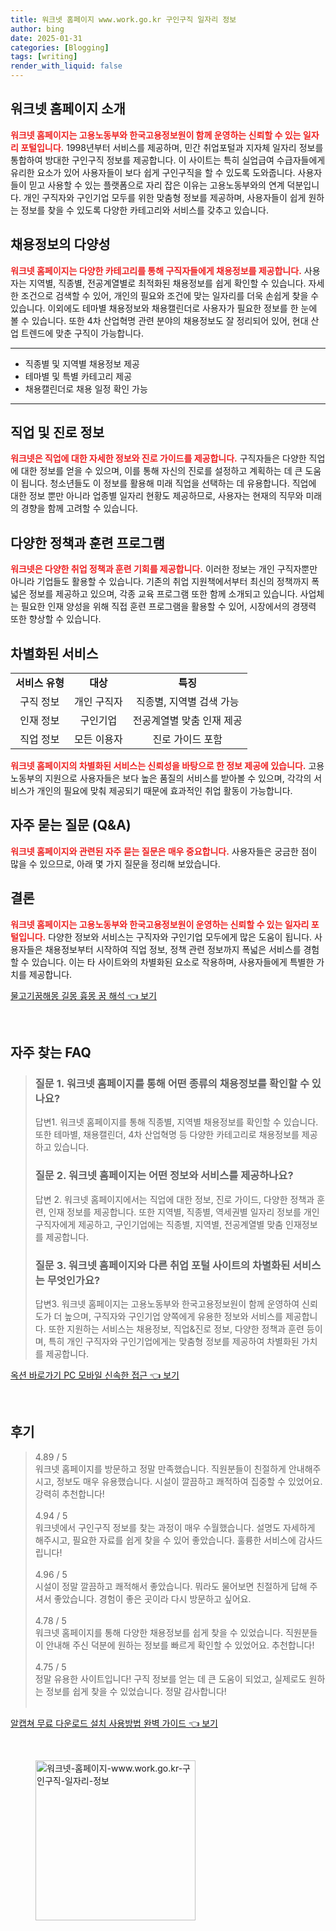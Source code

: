 ```yaml
---
title: 워크넷 홈페이지 www.work.go.kr 구인구직 일자리 정보
author: bing
date: 2025-01-31
categories: [Blogging]
tags: [writing]
render_with_liquid: false
---
```



<h2 id='워크넷_홈페이지_소개'>워크넷 홈페이지 소개</h2>

<p><b><span style="color: #ee2323;">워크넷 홈페이지는 고용노동부와 한국고용정보원이 함께 운영하는 신뢰할 수 있는 일자리 포털입니다.</span></b> 1998년부터 서비스를 제공하며, 민간 취업포털과 지자체 일자리 정보를 통합하여 방대한 구인구직 정보를 제공합니다. 이 사이트는 특히 실업급여 수급자들에게 유리한 요소가 있어 사용자들이 보다 쉽게 구인구직을 할 수 있도록 도와줍니다. 사용자들이 믿고 사용할 수 있는 플랫폼으로 자리 잡은 이유는 고용노동부와의 연계 덕분입니다. 개인 구직자와 구인기업 모두를 위한 맞춤형 정보를 제공하며, 사용자들이 쉽게 원하는 정보를 찾을 수 있도록 다양한 카테고리와 서비스를 갖추고 있습니다.</p>

<h2 id='채용정보_다양성'>채용정보의 다양성</h2>

<p><b><span style="color: #ee2323;">워크넷 홈페이지는 다양한 카테고리를 통해 구직자들에게 채용정보를 제공합니다.</span></b> 사용자는 지역별, 직종별, 전공계열별로 최적화된 채용정보를 쉽게 확인할 수 있습니다. 자세한 조건으로 검색할 수 있어, 개인의 필요와 조건에 맞는 일자리를 더욱 손쉽게 찾을 수 있습니다. 이외에도 테마별 채용정보와 채용캘린더로 사용자가 필요한 정보를 한 눈에 볼 수 있습니다. 또한 4차 산업혁명 관련 분야의 채용정보도 잘 정리되어 있어, 현대 산업 트렌드에 맞춘 구직이 가능합니다.</p>

<hr />

<ul>
    <li>직종별 및 지역별 채용정보 제공</li>
    <li>테마별 및 특별 카테고리 제공</li>
    <li>채용캘린더로 채용 일정 확인 가능</li>
</ul>

<hr />

<h2 id='직업_진로_정보'>직업 및 진로 정보</h2>

<p><b><span style="color: #ee2323;">워크넷은 직업에 대한 자세한 정보와 진로 가이드를 제공합니다.</span></b> 구직자들은 다양한 직업에 대한 정보를 얻을 수 있으며, 이를 통해 자신의 진로를 설정하고 계획하는 데 큰 도움이 됩니다. 청소년들도 이 정보를 활용해 미래 직업을 선택하는 데 유용합니다. 직업에 대한 정보 뿐만 아니라 업종별 일자리 현황도 제공하므로, 사용자는 현재의 직무와 미래의 경향을 함께 고려할 수 있습니다.</p>

<h2 id='정책과_훈련'>다양한 정책과 훈련 프로그램</h2>

<p><b><span style="color: #ee2323;">워크넷은 다양한 취업 정책과 훈련 기회를 제공합니다.</span></b> 이러한 정보는 개인 구직자뿐만 아니라 기업들도 활용할 수 있습니다. 기존의 취업 지원책에서부터 최신의 정책까지 폭넓은 정보를 제공하고 있으며, 각종 교육 프로그램 또한 함께 소개되고 있습니다. 사업체는 필요한 인재 양성을 위해 직접 훈련 프로그램을 활용할 수 있어, 시장에서의 경쟁력 또한 향상할 수 있습니다.</p>

<h2 id='차별화된_서비스'>차별화된 서비스</h2>

<table>
    <tr>
        <td style="text-align: center; height: 17px;"><b>서비스 유형</b></td>
        <td style="text-align: center; height: 17px;"><b>대상</b></td>
        <td style="text-align: center; height: 17px;"><b>특징</b></td>
    </tr>
    <tr>
        <td style="text-align: center; height: 17px;">구직 정보</td>
        <td style="text-align: center; height: 17px;">개인 구직자</td>
        <td style="text-align: center; height: 17px;">직종별, 지역별 검색 가능</td>
    </tr>
    <tr>
        <td style="text-align: center; height: 17px;">인재 정보</td>
        <td style="text-align: center; height: 17px;">구인기업</td>
        <td style="text-align: center; height: 17px;">전공계열별 맞춤 인재 제공</td>
    </tr>
    <tr>
        <td style="text-align: center; height: 17px;">직업 정보</td>
        <td style="text-align: center; height: 17px;">모든 이용자</td>
        <td style="text-align: center; height: 17px;">진로 가이드 포함</td>
    </tr>
</table>

<p><b><span style="color: #ee2323;">워크넷 홈페이지의 차별화된 서비스는 신뢰성을 바탕으로 한 정보 제공에 있습니다.</span></b> 고용노동부의 지원으로 사용자들은 보다 높은 품질의 서비스를 받아볼 수 있으며, 각각의 서비스가 개인의 필요에 맞춰 제공되기 때문에 효과적인 취업 활동이 가능합니다.</p>

<h2 id='FAQ'>자주 묻는 질문 (Q&A)</h2>

<p><b><span style="color: #ee2323;">워크넷 홈페이지와 관련된 자주 묻는 질문은 매우 중요합니다.</span></b> 사용자들은 궁금한 점이 많을 수 있으므로, 아래 몇 가지 질문을 정리해 보았습니다.</p>

<h2 id='결론'>결론</h2>

<p><b><span style="color: #ee2323;">워크넷 홈페이지는 고용노동부와 한국고용정보원이 운영하는 신뢰할 수 있는 일자리 포털입니다.</span></b> 다양한 정보와 서비스는 구직자와 구인기업 모두에게 많은 도움이 됩니다. 사용자들은 채용정보부터 시작하여 직업 정보, 정책 관련 정보까지 폭넓은 서비스를 경험할 수 있습니다. 이는 타 사이트와의 차별화된 요소로 작용하며, 사용자들에게 특별한 가치를 제공합니다.</p>


<p><a class="click-button" title="물고기꿈해몽 길몽 흉몽 꿈 해석" href="https://24nara.github.io/posts/%EB%AC%BC%EA%B3%A0%EA%B8%B0%EA%BF%88%ED%95%B4%EB%AA%BD-%EA%B8%B8%EB%AA%BD-%ED%9D%89%EB%AA%BD-%EA%BF%88-%ED%95%B4%EC%84%9D/" rel="dofollow">물고기꿈해몽 길몽 흉몽 꿈 해석 👈 보기</a></p><br>
<h2 id='자주_찾는_FAQ'>자주 찾는 FAQ</h2>
<div itemscope="" itemtype="https://schema.org/FAQPage"> 
<blockquote> 
<div itemscope="" itemprop="mainEntity" itemtype="https://schema.org/Question"> 
<h3 itemprop="name">질문 1. 워크넷 홈페이지를 통해 어떤 종류의 채용정보를 확인할 수 있나요?</h3> 
<div itemscope="" itemprop="acceptedAnswer" itemtype="https://schema.org/Answer"> 
<span itemprop="text"> 
<p>답변1. 워크넷 홈페이지를 통해 직종별, 지역별 채용정보를 확인할 수 있습니다. 또한 테마별, 채용캘린더, 4차 산업혁명 등 다양한 카테고리로 채용정보를 제공하고 있습니다.</p> 
</span> 
</div> 
</div> 

<div itemscope="" itemprop="mainEntity" itemtype="https://schema.org/Question"> 
<h3 itemprop="name">질문 2. 워크넷 홈페이지는 어떤 정보와 서비스를 제공하나요?</h3> 
<div itemscope="" itemprop="acceptedAnswer" itemtype="https://schema.org/Answer"> 
<span itemprop="text"> 
<p>답변 2. 워크넷 홈페이지에서는 직업에 대한 정보, 진로 가이드, 다양한 정책과 훈련, 인재 정보를 제공합니다. 또한 지역별, 직종별, 역세권별 일자리 정보를 개인 구직자에게 제공하고, 구인기업에는 직종별, 지역별, 전공계열별 맞춤 인재정보를 제공합니다.</p> 
</span> 
</div> 
</div> 

<div itemscope="" itemprop="mainEntity" itemtype="https://schema.org/Question"> 
<h3 itemprop="name">질문 3. 워크넷 홈페이지와 다른 취업 포털 사이트의 차별화된 서비스는 무엇인가요?</h3> 
<div itemscope="" itemprop="acceptedAnswer" itemtype="https://schema.org/Answer"> 
<span itemprop="text"> 
<p>답변3. 워크넷 홈페이지는 고용노동부와 한국고용정보원이 함께 운영하여 신뢰도가 더 높으며, 구직자와 구인기업 양쪽에게 유용한 정보와 서비스를 제공합니다. 또한 지원하는 서비스는 채용정보, 직업&진로 정보, 다양한 정책과 훈련 등이며, 특히 개인 구직자와 구인기업에게는 맞춤형 정보를 제공하여 차별화된 가치를 제공합니다.</p> 
</span> 
</div> 
</div> 

</blockquote> 
</div>
<p><a class="click-button" title="옥션 바로가기 PC 모바일 신속한 접근" href="https://24nara.github.io/posts/%EC%98%A5%EC%85%98-%EB%B0%94%EB%A1%9C%EA%B0%80%EA%B8%B0-PC-%EB%AA%A8%EB%B0%94%EC%9D%BC-%EC%8B%A0%EC%86%8D%ED%95%9C-%EC%A0%91%EA%B7%BC/" rel="dofollow">옥션 바로가기 PC 모바일 신속한 접근 👈 보기</a></p><br>
<h2 id='후기'>후기</h2>
<div itemscope itemtype="https://schema.org/Product">
  <blockquote>
  <div itemprop="review" itemscope itemtype="https://schema.org/Review">
      <div itemprop="reviewRating" itemscope itemtype="https://schema.org/Rating"> <span itemprop="ratingValue">4.89</span> / <span itemprop="bestRating">5</span> </div>
      <span itemprop="reviewBody">워크넷 홈페이지를 방문하고 정말 만족했습니다. 직원분들이 친절하게 안내해주시고, 정보도 매우 유용했습니다. 시설이 깔끔하고 쾌적하여 집중할 수 있었어요. 강력히 추천합니다!</span>
  </div>
  <br>
  <div itemprop="review" itemscope itemtype="https://schema.org/Review">
      <div itemprop="reviewRating" itemscope itemtype="https://schema.org/Rating"> <span itemprop="ratingValue">4.94</span> / <span itemprop="bestRating">5</span> </div>
      <span itemprop="reviewBody">워크넷에서 구인구직 정보를 찾는 과정이 매우 수월했습니다. 설명도 자세하게 해주시고, 필요한 자료를 쉽게 찾을 수 있어 좋았습니다. 훌륭한 서비스에 감사드립니다!</span>
  </div>
  <br>
  <div itemprop="review" itemscope itemtype="https://schema.org/Review">
      <div itemprop="reviewRating" itemscope itemtype="https://schema.org/Rating"> <span itemprop="ratingValue">4.96</span> / <span itemprop="bestRating">5</span> </div>
      <span itemprop="reviewBody">시설이 정말 깔끔하고 쾌적해서 좋았습니다. 뭐라도 물어보면 친절하게 답해 주셔서 좋았습니다. 경험이 좋은 곳이라 다시 방문하고 싶어요.</span>
  </div>
  <br>
  <div itemprop="review" itemscope itemtype="https://schema.org/Review">
      <div itemprop="reviewRating" itemscope itemtype="https://schema.org/Rating"> <span itemprop="ratingValue">4.78</span> / <span itemprop="bestRating">5</span> </div>
      <span itemprop="reviewBody">워크넷 홈페이지를 통해 다양한 채용정보를 쉽게 찾을 수 있었습니다. 직원분들이 안내해 주신 덕분에 원하는 정보를 빠르게 확인할 수 있었어요. 추천합니다!</span>
  </div>
  <br>
  <div itemprop="review" itemscope itemtype="https://schema.org/Review">
      <div itemprop="reviewRating" itemscope itemtype="https://schema.org/Rating"> <span itemprop="ratingValue">4.75</span> / <span itemprop="bestRating">5</span> </div>
      <span itemprop="reviewBody">정말 유용한 사이트입니다! 구직 정보를 얻는 데 큰 도움이 되었고, 실제로도 원하는 정보를 쉽게 찾을 수 있었습니다. 정말 감사합니다!</span>
  </div>
  <br>
  </blockquote>
</div>
<p><a class="click-button" title="알캡쳐 무료 다운로드 설치 사용방법 완벽 가이드" href="https://24nara.github.io/posts/%EC%95%8C%EC%BA%A1%EC%B3%90-%EB%AC%B4%EB%A3%8C-%EB%8B%A4%EC%9A%B4%EB%A1%9C%EB%93%9C-%EC%84%A4%EC%B9%98-%EC%82%AC%EC%9A%A9%EB%B0%A9%EB%B2%95-%EC%99%84%EB%B2%BD-%EA%B0%80%EC%9D%B4%EB%93%9C/" rel="dofollow">알캡쳐 무료 다운로드 설치 사용방법 완벽 가이드 👈 보기</a></p><br>
<figure class="image"><img src="https://24nara.github.io/assets/img/thumbnail/워크넷-홈페이지-www.work.go.kr-구인구직-일자리-정보.webp" alt="워크넷-홈페이지-www.work.go.kr-구인구직-일자리-정보" width="256" height="256"></figure>